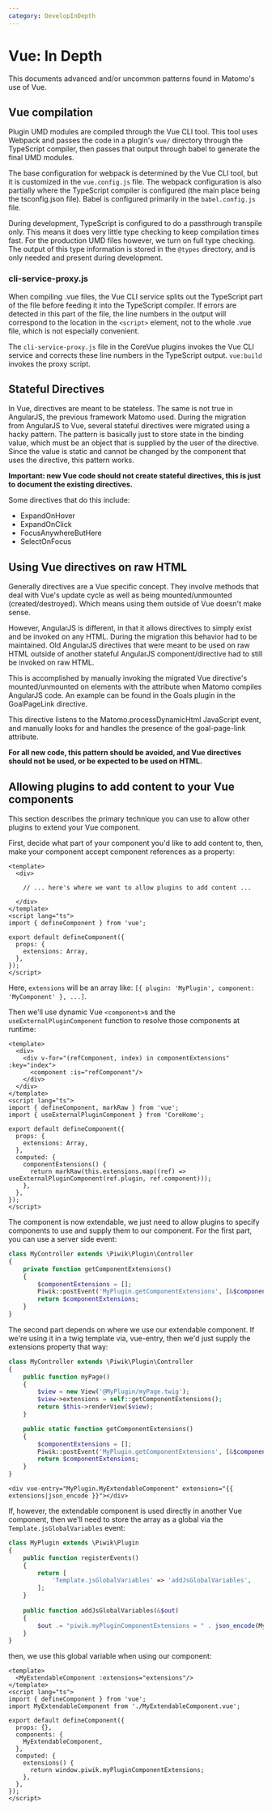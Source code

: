 ```yaml
---
category: DevelopInDepth
---
```

# Vue: In Depth

This documents advanced and/or uncommon patterns found in Matomo's use of Vue.

## Vue compilation

Plugin UMD modules are compiled through the Vue CLI tool. This tool uses Webpack and passes the code in a plugin's `vue/`
directory through the TypeScript compiler, then passes that output through babel to generate the final
UMD modules.

The base configuration for webpack is determined by the Vue CLI tool, but it is customized in the `vue.config.js`
file. The webpack configuration is also partially where the TypeScript compiler is configured (the main place
being the tsconfig.json file). Babel is configured primarily in the `babel.config.js` file.

During development, TypeScript is configured to do a passthrough transpile only. This means it does very little
type checking to keep compilation times fast. For the production UMD files however, we turn on full type checking.
The output of this type information is stored in the `@types` directory, and is only needed and present during
development.

### cli-service-proxy.js

When compiling .vue files, the Vue CLI service splits out the TypeScript part of the file before feeding it into
the TypeScript compiler. If errors are detected in this part of the file, the line numbers in the output will
correspond to the location in the `<script>` element, not to the whole .vue file, which is not especially
convenient.

The `cli-service-proxy.js` file in the CoreVue plugins invokes the Vue CLI service and corrects these line numbers
in the TypeScript output. `vue:build` invokes the proxy script.

## Stateful Directives

In Vue, directives are meant to be stateless. The same is not true in AngularJS, the previous framework Matomo
used. During the migration from AngularJS to Vue, several stateful directives were migrated using a hacky pattern.
The pattern is basically just to store state in the binding value, which must be an object that is supplied by the
user of the directive. Since the value is static and cannot be changed by the component that uses the directive, this
pattern works.

**Important: new Vue code should not create stateful directives, this is just to document the existing directives.**

Some directives that do this include:

* ExpandOnHover
* ExpandOnClick
* FocusAnywhereButHere
* SelectOnFocus

## Using Vue directives on raw HTML

Generally directives are a Vue specific concept. They involve methods that deal with Vue's update cycle as well
as being mounted/unmounted (created/destroyed). Which means using them outside of Vue doesn't make sense.

However, AngularJS is different, in that it allows directives to simply exist and be invoked on any HTML. During
the migration this behavior had to be maintained. Old AngularJS directives that were meant to be used on
raw HTML outside of another stateful AngularJS component/directive had to still be invoked on raw HTML.

This is accomplished by manually invoking the migrated Vue directive's mounted/unmounted on elements with
the attribute when Matomo compiles AngularJS code. An example can be found in the Goals plugin in the
GoalPageLink directive.

This directive listens to the Matomo.processDynamicHtml JavaScript event, and manually looks for and handles
the presence of the goal-page-link attribute.

**For all new code, this pattern should be avoided, and Vue directives should not be used, or be expected
to be used on HTML.**

## Allowing plugins to add content to your Vue components

This section describes the primary technique you can use to allow other plugins to extend your Vue component.

First, decide what part of your component you'd like to add content to, then, make your component accept
component references as a property:

```vue
<template>
  <div>
    
    // ... here's where we want to allow plugins to add content ...

  </div>
</template>
<script lang="ts">
import { defineComponent } from 'vue';

export default defineComponent({
  props: {
    extensions: Array,
  },
});
</script>
```

Here, `extensions` will be an array like: `[{ plugin: 'MyPlugin', component: 'MyComponent' }, ...]`.

Then we'll use dynamic Vue `<component>`s and the `useExternalPluginComponent` function to resolve those components
at runtime:

```vue
<template>
  <div>
    <div v-for="(refComponent, index) in componentExtensions" :key="index">
      <component :is="refComponent"/>
    </div>
  </div>
</template>
<script lang="ts">
import { defineComponent, markRaw } from 'vue';
import { useExternalPluginComponent } from 'CoreHome';

export default defineComponent({
  props: {
    extensions: Array,
  },
  computed: {
    componentExtensions() {
      return markRaw(this.extensions.map((ref) => useExternalPluginComponent(ref.plugin, ref.component)));
    },
  },
});
</script>
```

The component is now extendable, we just need to allow plugins to specify components to use and supply them to
our component. For the first part, you can use a server side event:

```php
class MyController extends \Piwik\Plugin\Controller
{
    private function getComponentExtensions()
    {
        $componentExtensions = [];
        Piwik::postEvent('MyPlugin.getComponentExtensions', [&$componentExtensions]);
        return $componentExtensions;
    }
}
```

The second part depends on where we use our extendable component. If we're using it in a twig template via, vue-entry,
then we'd just supply the extensions property that way:

```php
class MyController extends \Piwik\Plugin\Controller
{
    public function myPage()
    {
        $view = new View('@MyPlugin/myPage.twig');
        $view->extensions = self::getComponentExtensions();
        return $this->renderView($view);
    }

    public static function getComponentExtensions()
    {
        $componentExtensions = [];
        Piwik::postEvent('MyPlugin.getComponentExtensions', [&$componentExtensions]);
        return $componentExtensions;
    }
}
```

```twig
<div vue-entry="MyPlugin.MyExtendableComponent" extensions="{{ extensions|json_encode }}"></div>
```

If, however, the extendable component is used directly in another Vue component, then we'll need to store
the array as a global via the `Template.jsGlobalVariables` event:

```php
class MyPlugin extends \Piwik\Plugin
{
    public function registerEvents()
    {
        return [
            'Template.jsGlobalVariables' => 'addJsGlobalVariables',
        ];
    }
    
    public function addJsGlobalVariables(&$out)
    {
        $out .= "piwik.myPluginComponentExtensions = " . json_encode(MyController::getComponentExtensions()) . ";\n";
    }
}
```

then, we use this global variable when using our component:

```vue
<template>
  <MyExtendableComponent :extensions="extensions"/>
</template>
<script lang="ts">
import { defineComponent } from 'vue';
import MyExtendableComponent from './MyExtendableComponent.vue';

export default defineComponent({
  props: {},
  components: {
    MyExtendableComponent,
  },
  computed: {
    extensions() {
      return window.piwik.myPluginComponentExtensions;
    },
  },
});
</script>
```
